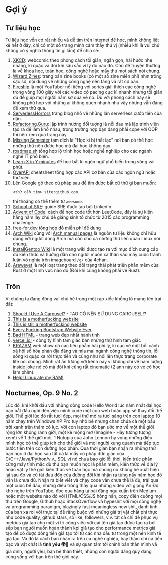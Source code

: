 # Gợi ý

## Tư liệu học

Tư liệu học vốn có rất nhiều và dễ tìm trên Internet để học, mình không liệt kê hết ở đây, chỉ có một số trang mình cảm thấy thú vị (nhiều khi là vui chứ không có ý nghĩa thông tin gì lắm) để chia sẻ:

1. [XKCD](https://xkcd.com/1296): webcomic theo phong cách tối giản, ngắn gọn, hài hước nhẹ nhàng, kì quặc và đôi khi sâu sắc vì lý do nào đó. Chủ đề truyện thường là về khoa học, toán học, công nghệ hoặc mấy thứ mọt sách nói chung.
2. [Wizard Zines](https://wizardzines.com): trang bán zine books (có một số zine miễn phí) nhìn trông sặc sỡ, nội dung về những công nghệ nền tảng và rất cơ bản.
3. [Fireship](https://www.youtube.com/fireship) là một YouTuber nổi tiếng với series giải thích các công nghệ trong vòng 100 giây với các video có pacing cực kì nhanh nhưng tối giản đủ để giúp mọi người nắm sơ qua về nó. Dù với phong cách này sẽ không phù hợp với những ai không quen nhanh như vậy nhưng vẫn đáng để xem thử qua.
4. [ServerlessHorrors](https://serverlesshorrors.com) trang blog nhỏ về những lần serverless cướp tiền của dân.
5. [Refactoring.Guru](https://refactoring.guru): lập trình hướng đối tượng là nỗi đau mà lập trình viên tạo ra để làm khổ nhau, trong trường hợp bạn đang phải cope với OOP thì nên xem qua trang này.
6. [Missing Semester](https://missing.csail.mit.edu) tạm dịch là "Học kì bị thất lạc" nơi bạn có thể học những thứ nên được học mà đại học không dạy.
7. [roadmap.sh](https://roadmap.sh) tổng hợp lộ trình học hoặc nghề nghiệp cho các ngành nghề IT phổ biến.
8. [Learn X in Y minutes](https://learnxinyminutes.com) để học bất kì ngôn ngữ phổ biến trong vòng vài phút.
9. [OverAPI](https://overapi.com) cheatsheet tổng hợp các API cơ bản của các ngôn ngữ hoặc thư viện.
10. Lên Google gõ theo cú pháp sau để tìm được bất cứ thứ gì bạn muốn:
    ```
    <thứ cần tìm> site:github.com
    ```
    thi thoảng có thể thêm từ `awesome`.
11. [School of SRE](https://linkedin.github.io/school-of-sre): guide SRE được tạo bởi LinkedIn.
12. [Advent of Code](https://adventofcode.com): cách để học code tốt hơn LeetCode, đây là sự kiện hằng năm lấy chủ đề giáng sinh tổ chức từ 2015 các programming challenge.
13. [free-for.dev](https://free-for.dev) tổng hợp đồ miễn phí để dùng
14. [Arch Wiki](https://wiki.archlinux.org) cùng với [Arch manual pages](https://man.archlinux.org) là nguồn tư liệu không chỉ hữu dụng với người dùng Arch mà còn cho cả những thứ liên quan Linux nói chung.
15. [InstallGentoo Wiki](https://wiki.installgentoo.com) là một trang wiki được tạo ra với mục đích cung cấp đủ kiến thức và hướng dẫn cho người muốn xả thân vào mấy cuộc tranh luận vô nghĩa trên imageboard `/g/` của 4chan.
16. [Areweyet](https://wiki.mozilla.org/Areweyet) là một loạt trang theo dõi trạng thái phát triển phần mềm của Rust ở một lĩnh vực nào đó (Đôi khi cũng không phải về Rust).

<!-- ## Công cụ -->

## Trôn

Vì chúng ta đang đóng vai chú hề trong một rạp xiếc khổng lồ mang tên trái đất:

1. [Should I Use A Carousel?](https://shouldiuseacarousel.com) - TAO CÓ NÊN SỬ DỤNG CAROUSEL!?
2. [This is a motherfucking website](https://motherfuckingwebsite.com)
3. [This is still a motherfucking website](http://bettermotherfuckingwebsite.com)
4. [Every Fucking Bootstrap Website Ever](https://www.dagusa.com)
5. [Bad HTML](https://badhtml.com) - trang web đẹp nhất hành tinh
6. [vercel.lol](https://vercel.lol) - công ty hình tam giác bán những thứ hình tam giác
7. [KRAZAM](https://www.youtube.com/c/KRAZAM) web show có các tiêu phẩm hài phi lý, kì cục về một bối cảnh xã hội số hóa phản địa đàng và mỉa mai ngành công nghệ thông tin, lối sống kì quặc xa rời thực tiễn và cũng như nói lên thực trạng corporate life nói chung. Mình rất ấn tượng với kênh này vì không chỉ về hàm lượng inside joke nó có mà đôi khi cũng rất cinematic (2 anh này có vẻ có học làm phim).
8. [Help! Linux ate my RAM!](https://www.linuxatemyram.com)

<!-- ### Những ngôn ngữ lập trình đáng học nhất mọi thời đại

1. LOLCODE
2. Brainf\*\*k -->

## Nocturnes, Op. 9 No. 2

Lúc đó, khi khởi đầu với những dòng code Hello World lúc năm nhất đại học bạn bắt đầu nghĩ đến việc mình code một con web hoặc app sẽ thay đổi thế giới. Thế giới lúc đó rất tươi đẹp, mọi thứ mở ra tươi sáng trên con laptop 10 năm chạy trên Windows XP Pro tuy nhỏ bé nhưng chan chứa cả một bầu trời xanh trên thảm cỏ lục. Với con laptop đó bạn ước mơ về một thế giới rộng lớn không ranh giới, một kẻ mộng mơ (Imagine - Hãy tưởng tượng xem!) về 1 thế giới mới, 1 Nutopia của John Lennon hy vọng những điều mình học có thể giúp ích cho thế giới và mọi người xung quanh mà tiếp tục bước tiến trên con đường học phận. Qua thời gian bạn nhận ra những thứ bạn học ở đại học sau tất cả là mấy cú pháp đơn giản của C/C++/Java/Python/v.v., SQL vì nó chưa bao giờ lỗi thời, kiến trúc phần cứng máy tính mặc dù thứ bạn muốn học là phần mềm, kiến thức về địa lý hoặc vật lý thế giới kiến thức về toán học mà chúng nó không hề xuất hiện lại sau đó và cú tát đau đớn của đường đời khi nhận ra từng nấy năm học đó vẫn là chưa đủ. Nhận ra biết viết và chạy code vẫn chưa thể là đủ, trải qua một cuộc bể dâu, những điều trông thấy qua những video với giọng Ấn Độ khó nghe trên YouTube, đọc qua hàng tá bài đăng ngu xuẩn trên Medium hoặc một website nào đó với HTML/CSS/JS hỏng hẳn, copy điên cuồng mọi thứ trên Google, Github hoặc StackOverflow và hypeshit với mọi công nghệ và programming paradigm, blazingly fast meaningless new shit, danh tính của bạn xa rời với thực tại để rằng buộc với những giá trị vật chất phi thực như code quality, github stars, số like, followers, v.v. tất cả chỉ để phục vụ metrics giả tạo cho một vị trí công việc với cái tên giả tạo được tạo ra bởi sếp bạn người muốn hoàn thành kpi giả tạo cho performance metrics giả tạo để có được dòng tiền giả tạo tới từ các nhà đầu tư trong một nền kinh tế giả tạo. Và đó là cách bạn nhận ra trên cả nghề nghiệp, hay thậm chí cả tiền bạc và vật chất là **tình yêu 🌍🫶** và sự quan tâm tới chính bản thân mình và gia đình, người yêu, bạn bè thân thiết, những con người đáng quý đang cùng sống với bạn trên thế giới này.
